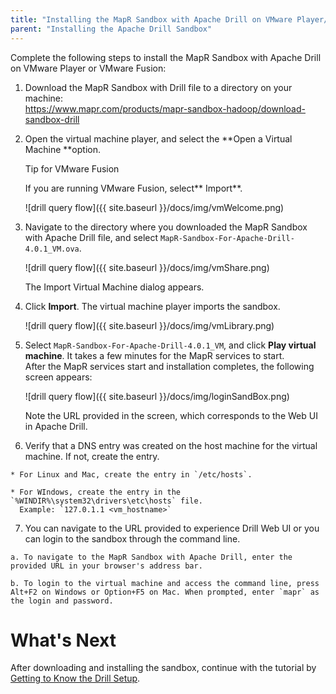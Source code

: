 ```yaml
---
title: "Installing the MapR Sandbox with Apache Drill on VMware Player/VMware Fusion"
parent: "Installing the Apache Drill Sandbox"
---
```

Complete the following steps to install the MapR Sandbox with Apache Drill on
VMware Player or VMware Fusion:

  1. Download the MapR Sandbox with Drill file to a directory on your machine:  
<https://www.mapr.com/products/mapr-sandbox-hadoop/download-sandbox-drill>

  2. Open the virtual machine player, and select the **Open a Virtual Machine **option.

     Tip for VMware Fusion

     If you are running VMware Fusion, select** Import**.

     ![drill query flow]({{ site.baseurl }}/docs/img/vmWelcome.png)

  3. Navigate to the directory where you downloaded the MapR Sandbox with Apache Drill file, and select `MapR-Sandbox-For-Apache-Drill-4.0.1_VM.ova`.

     ![drill query flow]({{ site.baseurl }}/docs/img/vmShare.png)

     The Import Virtual Machine dialog appears.

  4. Click **Import**. The virtual machine player imports the sandbox.

     ![drill query flow]({{ site.baseurl }}/docs/img/vmLibrary.png)

  5. Select `MapR-Sandbox-For-Apache-Drill-4.0.1_VM`, and click **Play virtual machine**. It takes a few minutes for the MapR services to start.   
     After the MapR services start and installation completes, the following screen
appears:

     ![drill query flow]({{ site.baseurl }}/docs/img/loginSandBox.png)

     Note the URL provided in the screen, which corresponds to the Web UI in Apache
Drill.

  6. Verify that a DNS entry was created on the host machine for the virtual machine. If not, create the entry.

    * For Linux and Mac, create the entry in `/etc/hosts`.  

    * For WIndows, create the entry in the `%WINDIR%\system32\drivers\etc\hosts` file.  
      Example: `127.0.1.1 <vm_hostname>`

  7. You can navigate to the URL provided to experience Drill Web UI or you can login to the sandbox through the command line.

    a. To navigate to the MapR Sandbox with Apache Drill, enter the provided URL in your browser's address bar.  

    b. To login to the virtual machine and access the command line, press Alt+F2 on Windows or Option+F5 on Mac. When prompted, enter `mapr` as the login and password.

# What's Next

After downloading and installing the sandbox, continue with the tutorial by
[Getting to Know the Drill
Setup](/confluence/display/DRILL/Getting+to+Know+the+Drill+Setup).